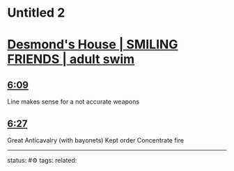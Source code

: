 # Untitled 2
<!-- Generated by <a href="https://www.yinote.co/#installation">YiNote</a> -->

# [Desmond's House | SMILING FRIENDS | adult swim](https://www.youtube.com/watch?v=ZBJyNU_YlpY)

## [6:09](https://www.youtube.com/watch?v=ZBJyNU_YlpY&t=369)

Line makes sense for a not accurate weapons

## [6:27](https://www.youtube.com/watch?v=ZBJyNU_YlpY&t=387)

Great Anticavalry (with bayonets)
Kept order
Concentrate fire




---
status: #⚙️ 
tags: 
related: 
